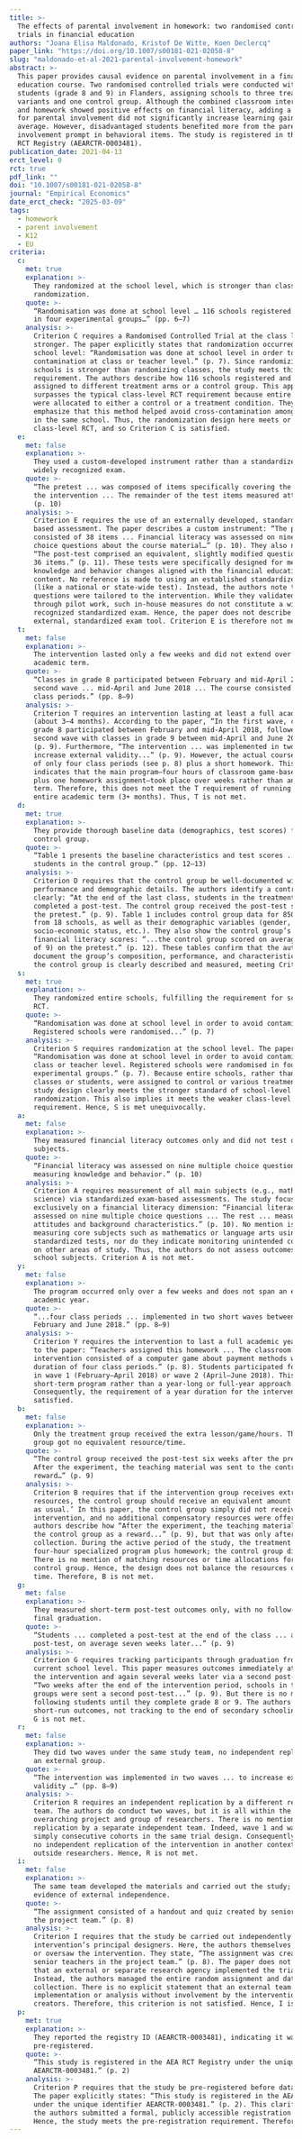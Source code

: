 ```yaml
---
title: >-
  The effects of parental involvement in homework: two randomised controlled
  trials in financial education
authors: "Joana Elisa Maldonado, Kristof De Witte, Koen Declercq"
paper_link: "https://doi.org/10.1007/s00181-021-02058-8"
slug: "maldonado-et-al-2021-parental-involvement-homework"
abstract: >-
  This paper provides causal evidence on parental involvement in a financial
  education course. Two randomised controlled trials were conducted with 2779
  students (grade 8 and 9) in Flanders, assigning schools to three treatment
  variants and one control group. Although the combined classroom intervention
  and homework showed positive effects on financial literacy, adding a prompt
  for parental involvement did not significantly increase learning gains on
  average. However, disadvantaged students benefited more from the parental
  involvement prompt in behavioral items. The study is registered in the AEA
  RCT Registry (AEARCTR-0003481).
publication_date: 2021-04-13
erct_level: 0
rct: true
pdf_link: ""
doi: "10.1007/s00181-021-02058-8"
journal: "Empirical Economics"
date_erct_check: "2025-03-09"
tags:
  - homework
  - parent involvement
  - K12
  - EU
criteria:
  c:
    met: true
    explanation: >-
      They randomized at the school level, which is stronger than class-level
      randomization.
    quote: >-
      “Randomisation was done at school level … 116 schools registered … assigned
      in four experimental groups…” (pp. 6–7)
    analysis: >-
      Criterion C requires a Randomised Controlled Trial at the class level or
      stronger. The paper explicitly states that randomization occurred at the
      school level: “Randomisation was done at school level in order to avoid
      contamination at class or teacher level.” (p. 7). Since randomizing entire
      schools is stronger than randomizing classes, the study meets this
      requirement. The authors describe how 116 schools registered and were
      assigned to different treatment arms or a control group. This approach
      surpasses the typical class-level RCT requirement because entire schools
      were allocated to either a control or a treatment condition. They also
      emphasize that this method helped avoid cross-contamination among classes
      in the same school. Thus, the randomization design here meets or exceeds
      class-level RCT, and so Criterion C is satisfied.
  e:
    met: false
    explanation: >-
      They used a custom-developed instrument rather than a standardized,
      widely recognized exam.
    quote: >-
      “The pretest ... was composed of items specifically covering the topics of
      the intervention ... The remainder of the test items measured attitudes.”
      (p. 10)
    analysis: >-
      Criterion E requires the use of an externally developed, standardized exam-
      based assessment. The paper describes a custom instrument: “The pretest
      consisted of 38 items ... Financial literacy was assessed on nine multiple
      choice questions about the course material…” (p. 10). They also note:
      “The post-test comprised an equivalent, slightly modified question set with
      36 items.” (p. 11). These tests were specifically designed for measuring
      knowledge and behavior changes aligned with the financial education
      content. No reference is made to using an established standardized exam
      (like a national or state-wide test). Instead, the authors note that these
      questions were tailored to the intervention. While they validated the items
      through pilot work, such in-house measures do not constitute a widely
      recognized standardized exam. Hence, the paper does not describe using any
      external, standardized exam tool. Criterion E is therefore not met.
  t:
    met: false
    explanation: >-
      The intervention lasted only a few weeks and did not extend over a full
      academic term.
    quote: >-
      “Classes in grade 8 participated between February and mid-April 2018, ... 
      second wave ... mid-April and June 2018 ... The course consisted of four
      class periods.” (pp. 8–9)
    analysis: >-
      Criterion T requires an intervention lasting at least a full academic term
      (about 3–4 months). According to the paper, “In the first wave, classes in
      grade 8 participated between February and mid-April 2018, followed by a
      second wave with classes in grade 9 between mid-April and June 2018.”
      (p. 9). Furthermore, “The intervention ... was implemented in two waves to
      increase external validity...” (p. 9). However, the actual course consisted
      of only four class periods (see p. 8) plus a short homework. This timeline
      indicates that the main program—four hours of classroom game-based learning
      plus one homework assignment—took place over weeks rather than an entire
      term. Therefore, this does not meet the T requirement of running for an
      entire academic term (3+ months). Thus, T is not met.
  d:
    met: true
    explanation: >-
      They provide thorough baseline data (demographics, test scores) for the
      control group.
    quote: >-
      “Table 1 presents the baseline characteristics and test scores ... with 850
      students in the control group.” (pp. 12–13)
    analysis: >-
      Criterion D requires that the control group be well-documented with baseline
      performance and demographic details. The authors identify a control group
      clearly: “At the end of the last class, students in the treatment groups
      completed a post-test. The control group received the post-test six weeks after
      the pretest.” (p. 9). Table 1 includes control group data for 850 students
      from 18 schools, as well as their demographic variables (gender, grades,
      socio-economic status, etc.). They also show the control group’s baseline
      financial literacy scores: “...the control group scored on average 2.99 (out
      of 9) on the pretest.” (p. 12). These tables confirm that the authors
      document the group’s composition, performance, and characteristics. Hence,
      the control group is clearly described and measured, meeting Criterion D.
  s:
    met: true
    explanation: >-
      They randomized entire schools, fulfilling the requirement for school-level
      RCT.
    quote: >-
      “Randomisation was done at school level in order to avoid contamination ...
      Registered schools were randomised...” (p. 7)
    analysis: >-
      Criterion S requires randomization at the school level. The paper states:
      “Randomisation was done at school level in order to avoid contamination at
      class or teacher level. Registered schools were randomised in four
      experimental groups.” (p. 7). Because entire schools, rather than individual
      classes or students, were assigned to control or various treatment arms, the
      study design clearly meets the stronger standard of school-level
      randomization. This also implies it meets the weaker class-level RCT
      requirement. Hence, S is met unequivocally.
  a:
    met: false
    explanation: >-
      They measured financial literacy outcomes only and did not test other core
      subjects.
    quote: >-
      “Financial literacy was assessed on nine multiple choice questions …
      measuring knowledge and behavior.” (p. 10)
    analysis: >-
      Criterion A requires measurement of all main subjects (e.g., math, language,
      science) via standardized exam-based assessments. The study focuses
      exclusively on a financial literacy dimension: “Financial literacy was
      assessed on nine multiple choice questions ... The rest ... measured
      attitudes and background characteristics.” (p. 10). No mention is made of
      measuring core subjects such as mathematics or language arts using
      standardized tests, nor do they indicate monitoring unintended consequences
      on other areas of study. Thus, the authors do not assess outcomes in all main
      school subjects. Criterion A is not met.
  y:
    met: false
    explanation: >-
      The program occurred only over a few weeks and does not span an entire
      academic year.
    quote: >-
      “...four class periods ... implemented in two short waves between
      February and June 2018.” (pp. 8–9)
    analysis: >-
      Criterion Y requires the intervention to last a full academic year. According
      to the paper: “Teachers assigned this homework ... The classroom
      intervention consisted of a computer game about payment methods with a
      duration of four class periods.” (p. 8). Students participated for a few weeks
      in wave 1 (February–April 2018) or wave 2 (April–June 2018). This is a
      short-term program rather than a year-long or full-year approach.
      Consequently, the requirement of a year duration for the intervention is not
      satisfied.
  b:
    met: false
    explanation: >-
      Only the treatment group received the extra lesson/game/hours. The control
      group got no equivalent resource/time.
    quote: >-
      “The control group received the post-test six weeks after the pretest ...
      After the experiment, the teaching material was sent to the control group as a
      reward…” (p. 9)
    analysis: >-
      Criterion B requires that if the intervention group receives extra time or
      resources, the control group should receive an equivalent amount for ‘business
      as usual.’ In this paper, the control group simply did not receive the
      intervention, and no additional compensatory resources were offered. The
      authors describe how “After the experiment, the teaching material was sent to
      the control group as a reward...” (p. 9), but that was only after data
      collection. During the active period of the study, the treatment groups had a
      four-hour specialized program plus homework; the control group did not.
      There is no mention of matching resources or time allocations for the
      control group. Hence, the design does not balance the resources or contact
      time. Therefore, B is not met.
  g:
    met: false
    explanation: >-
      They measured short-term post-test outcomes only, with no follow-up through
      final graduation.
    quote: >-
      “Students ... completed a post-test at the end of the class ... a second
      post-test, on average seven weeks later...” (p. 9)
    analysis: >-
      Criterion G requires tracking participants through graduation from their
      current school level. This paper measures outcomes immediately at the end of
      the intervention and again several weeks later via a second post-test:
      “Two weeks after the end of the intervention period, schools in the treatment
      groups were sent a second post-test...” (p. 9). But there is no mention of
      following students until they complete grade 8 or 9. The authors only measure
      short-run outcomes, not tracking to the end of secondary schooling. Hence,
      G is not met.
  r:
    met: false
    explanation: >-
      They did two waves under the same study team, no independent replication by
      an external group.
    quote: >-
      “The intervention was implemented in two waves ... to increase external
      validity …” (pp. 8–9)
    analysis: >-
      Criterion R requires an independent replication by a different research
      team. The authors do conduct two waves, but it is all within the same
      overarching project and group of researchers. There is no mention of a
      replication by a separate independent team. Indeed, wave 1 and wave 2 are
      simply consecutive cohorts in the same trial design. Consequently, there is
      no independent replication of the intervention in another context by
      outside researchers. Hence, R is not met.
  i:
    met: false
    explanation: >-
      The same team developed the materials and carried out the study; there is no
      evidence of external independence.
    quote: >-
      “The assignment consisted of a handout and quiz created by senior teachers in
      the project team.” (p. 8)
    analysis: >-
      Criterion I requires that the study be carried out independently from the
      intervention’s principal designers. Here, the authors themselves designed
      or oversaw the intervention. They state, “The assignment was created by
      senior teachers in the project team.” (p. 8). The paper does not indicate
      that an external or separate research agency implemented the trial.
      Instead, the authors managed the entire random assignment and data
      collection. There is no explicit statement that an external team led the study
      implementation or analysis without involvement by the intervention’s
      creators. Therefore, this criterion is not satisfied. Hence, I is not met.
  p:
    met: true
    explanation: >-
      They reported the registry ID (AEARCTR-0003481), indicating it was formally
      pre-registered.
    quote: >-
      “This study is registered in the AEA RCT Registry under the unique identifier
      AEARCTR-0003481.” (p. 2)
    analysis: >-
      Criterion P requires that the study be pre-registered before data collection.
      The paper explicitly states: “This study is registered in the AEA RCT Registry
      under the unique identifier AEARCTR-0003481.” (p. 2). This clarifies that
      the authors submitted a formal, publicly accessible registration in advance.
      Hence, the study meets the pre-registration requirement. Therefore, P is met.
---
```

